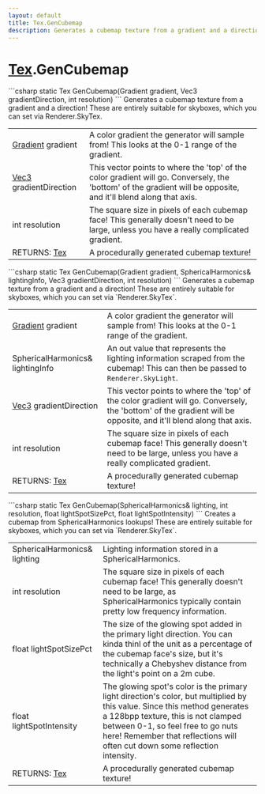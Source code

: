 ```yaml
---
layout: default
title: Tex.GenCubemap
description: Generates a cubemap texture from a gradient and a direction! These are entirely suitable for skyboxes, which you can set via Renderer.SkyTex.
---
```

# [Tex]({{site.url}}/Pages/Reference/Tex.html).GenCubemap

<div class='signature' markdown='1'>
```csharp
static Tex GenCubemap(Gradient gradient, Vec3 gradientDirection, int resolution)
```
Generates a cubemap texture from a gradient and a
direction! These are entirely suitable for skyboxes, which you
can set via Renderer.SkyTex.
</div>

|  |  |
|--|--|
|[Gradient]({{site.url}}/Pages/Reference/Gradient.html) gradient|A color gradient the generator will sample             from! This looks at the 0-1 range of the gradient.|
|[Vec3]({{site.url}}/Pages/Reference/Vec3.html) gradientDirection|This vector points to where the              'top' of the color gradient will go. Conversely, the 'bottom' of              the gradient will be opposite, and it'll blend along that axis.|
|int resolution|The square size in pixels of each cubemap              face! This generally doesn't need to be large, unless you have a              really complicated gradient.|
|RETURNS: [Tex]({{site.url}}/Pages/Reference/Tex.html)|A procedurally generated cubemap texture!|

<div class='signature' markdown='1'>
```csharp
static Tex GenCubemap(Gradient gradient, SphericalHarmonics& lightingInfo, Vec3 gradientDirection, int resolution)
```
Generates a cubemap texture from a gradient and a
direction! These are entirely suitable for skyboxes, which you
can set via `Renderer.SkyTex`.
</div>

|  |  |
|--|--|
|[Gradient]({{site.url}}/Pages/Reference/Gradient.html) gradient|A color gradient the generator will sample              from! This looks at the 0-1 range of the gradient.|
|SphericalHarmonics& lightingInfo|An out value that represents the              lighting information scraped from the cubemap! This can then be              passed to `Renderer.SkyLight`.|
|[Vec3]({{site.url}}/Pages/Reference/Vec3.html) gradientDirection|This vector points to where the              'top' of the color gradient will go. Conversely, the 'bottom' of              the gradient will be opposite, and it'll blend along that axis.|
|int resolution|The square size in pixels of each cubemap             face! This generally doesn't need to be large, unless you have a             really complicated gradient.|
|RETURNS: [Tex]({{site.url}}/Pages/Reference/Tex.html)|A procedurally generated cubemap texture!|

<div class='signature' markdown='1'>
```csharp
static Tex GenCubemap(SphericalHarmonics& lighting, int resolution, float lightSpotSizePct, float lightSpotIntensity)
```
Creates a cubemap from SphericalHarmonics lookups! These
are entirely suitable for skyboxes, which you can set via
`Renderer.SkyTex`.
</div>

|  |  |
|--|--|
|SphericalHarmonics& lighting|Lighting information stored in a              SphericalHarmonics.|
|int resolution|The square size in pixels of each cubemap              face! This generally doesn't need to be large, as SphericalHarmonics              typically contain pretty low frequency information.|
|float lightSpotSizePct|The size of the glowing spot added             in the primary light direction. You can kinda thinl of the unit              as a percentage of the cubemap face's size, but it's technically             a Chebyshev distance from the light's point on a 2m cube.|
|float lightSpotIntensity|The glowing spot's color is the             primary light direction's color, but multiplied by this value.             Since this method generates a 128bpp texture, this is not clamped             between 0-1, so feel free to go nuts here! Remember that              reflections will often cut down some reflection intensity.|
|RETURNS: [Tex]({{site.url}}/Pages/Reference/Tex.html)|A procedurally generated cubemap texture!|




